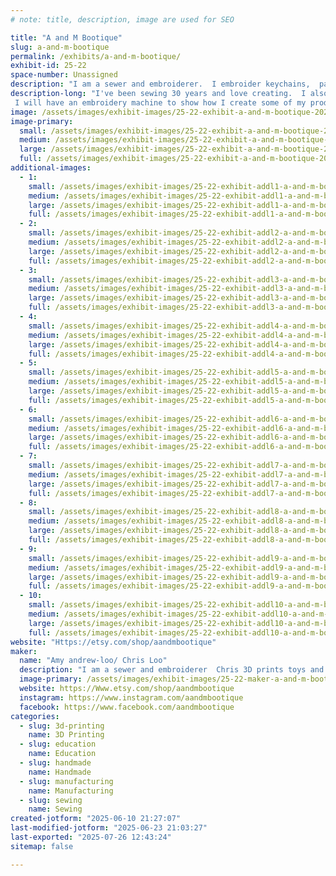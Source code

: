 ```yaml
---
# note: title, description, image are used for SEO

title: "A and M Bootique"
slug: a-and-m-bootique
permalink: /exhibits/a-and-m-bootique/
exhibit-id: 25-22
space-number: Unassigned
description: "I am a sewer and embroiderer.  I embroider keychains,  patches and accessories. Chris 3D prints toys"
description-long: "I've been sewing 30 years and love creating.  I also taught sewing and knitting at Joanns for 5 years. I love teaching others how to sew and embroider 
 I will have an embroidery machine to show how I create some of my products.  Chris has been 3D printing for 2 years. He will have an A one mini printer at the show. He will show how to 3D print and answer questions"
image: /assets/images/exhibit-images/25-22-exhibit-a-and-m-bootique-20211022-205058-6223-large.jpg
image-primary: 
  small: /assets/images/exhibit-images/25-22-exhibit-a-and-m-bootique-20211022-205058-6223-small.jpg
  medium: /assets/images/exhibit-images/25-22-exhibit-a-and-m-bootique-20211022-205058-6223-medium.jpg
  large: /assets/images/exhibit-images/25-22-exhibit-a-and-m-bootique-20211022-205058-6223-large.jpg
  full: /assets/images/exhibit-images/25-22-exhibit-a-and-m-bootique-20211022-205058-6223-full.jpg
additional-images: 
  - 1:
    small: /assets/images/exhibit-images/25-22-exhibit-addl1-a-and-m-bootique-img-9834-small.jpg
    medium: /assets/images/exhibit-images/25-22-exhibit-addl1-a-and-m-bootique-img-9834-medium.jpg
    large: /assets/images/exhibit-images/25-22-exhibit-addl1-a-and-m-bootique-img-9834-large.jpg
    full: /assets/images/exhibit-images/25-22-exhibit-addl1-a-and-m-bootique-img-9834-full.jpg
  - 2:
    small: /assets/images/exhibit-images/25-22-exhibit-addl2-a-and-m-bootique-img-9671-small.jpg
    medium: /assets/images/exhibit-images/25-22-exhibit-addl2-a-and-m-bootique-img-9671-medium.jpg
    large: /assets/images/exhibit-images/25-22-exhibit-addl2-a-and-m-bootique-img-9671-large.jpg
    full: /assets/images/exhibit-images/25-22-exhibit-addl2-a-and-m-bootique-img-9671-full.jpg
  - 3:
    small: /assets/images/exhibit-images/25-22-exhibit-addl3-a-and-m-bootique-img-9490-small.jpg
    medium: /assets/images/exhibit-images/25-22-exhibit-addl3-a-and-m-bootique-img-9490-medium.jpg
    large: /assets/images/exhibit-images/25-22-exhibit-addl3-a-and-m-bootique-img-9490-large.jpg
    full: /assets/images/exhibit-images/25-22-exhibit-addl3-a-and-m-bootique-img-9490-full.jpg
  - 4:
    small: /assets/images/exhibit-images/25-22-exhibit-addl4-a-and-m-bootique-fb-img-1722181651220-small.jpg
    medium: /assets/images/exhibit-images/25-22-exhibit-addl4-a-and-m-bootique-fb-img-1722181651220-medium.jpg
    large: /assets/images/exhibit-images/25-22-exhibit-addl4-a-and-m-bootique-fb-img-1722181651220-large.jpg
    full: /assets/images/exhibit-images/25-22-exhibit-addl4-a-and-m-bootique-fb-img-1722181651220-full.jpg
  - 5:
    small: /assets/images/exhibit-images/25-22-exhibit-addl5-a-and-m-bootique-20240701-214643-small.jpg
    medium: /assets/images/exhibit-images/25-22-exhibit-addl5-a-and-m-bootique-20240701-214643-medium.jpg
    large: /assets/images/exhibit-images/25-22-exhibit-addl5-a-and-m-bootique-20240701-214643-large.jpg
    full: /assets/images/exhibit-images/25-22-exhibit-addl5-a-and-m-bootique-20240701-214643-full.jpg
  - 6:
    small: /assets/images/exhibit-images/25-22-exhibit-addl6-a-and-m-bootique-20221106-164004-small.jpg
    medium: /assets/images/exhibit-images/25-22-exhibit-addl6-a-and-m-bootique-20221106-164004-medium.jpg
    large: /assets/images/exhibit-images/25-22-exhibit-addl6-a-and-m-bootique-20221106-164004-large.jpg
    full: /assets/images/exhibit-images/25-22-exhibit-addl6-a-and-m-bootique-20221106-164004-full.jpg
  - 7:
    small: /assets/images/exhibit-images/25-22-exhibit-addl7-a-and-m-bootique-20221021-125832-small.jpg
    medium: /assets/images/exhibit-images/25-22-exhibit-addl7-a-and-m-bootique-20221021-125832-medium.jpg
    large: /assets/images/exhibit-images/25-22-exhibit-addl7-a-and-m-bootique-20221021-125832-large.jpg
    full: /assets/images/exhibit-images/25-22-exhibit-addl7-a-and-m-bootique-20221021-125832-full.jpg
  - 8:
    small: /assets/images/exhibit-images/25-22-exhibit-addl8-a-and-m-bootique-20230406-223056-small.jpg
    medium: /assets/images/exhibit-images/25-22-exhibit-addl8-a-and-m-bootique-20230406-223056-medium.jpg
    large: /assets/images/exhibit-images/25-22-exhibit-addl8-a-and-m-bootique-20230406-223056-large.jpg
    full: /assets/images/exhibit-images/25-22-exhibit-addl8-a-and-m-bootique-20230406-223056-full.jpg
  - 9:
    small: /assets/images/exhibit-images/25-22-exhibit-addl9-a-and-m-bootique-20240222-222926-small.jpg
    medium: /assets/images/exhibit-images/25-22-exhibit-addl9-a-and-m-bootique-20240222-222926-medium.jpg
    large: /assets/images/exhibit-images/25-22-exhibit-addl9-a-and-m-bootique-20240222-222926-large.jpg
    full: /assets/images/exhibit-images/25-22-exhibit-addl9-a-and-m-bootique-20240222-222926-full.jpg
  - 10:
    small: /assets/images/exhibit-images/25-22-exhibit-addl10-a-and-m-bootique-17496046109524532217468168698407-small.jpg
    medium: /assets/images/exhibit-images/25-22-exhibit-addl10-a-and-m-bootique-17496046109524532217468168698407-medium.jpg
    large: /assets/images/exhibit-images/25-22-exhibit-addl10-a-and-m-bootique-17496046109524532217468168698407-large.jpg
    full: /assets/images/exhibit-images/25-22-exhibit-addl10-a-and-m-bootique-17496046109524532217468168698407-full.jpg
website: "Https://etsy.com/shop/aandmbootique"
maker: 
  name: "Amy andrew-loo/ Chris Loo"
  description: "I am a sewer and embroiderer  Chris 3D prints toys and accessories  we will have"
  image-primary: /assets/images/exhibit-images/25-22-maker-a-and-m-bootique-20211022-205058-medium.jpg
  website: https://Www.etsy.com/shop/aandmbootique
  instagram: https://www.instagram.com/aandmbootique
  facebook: https://www.facebook.com/aandmbootique
categories: 
  - slug: 3d-printing
    name: 3D Printing
  - slug: education
    name: Education
  - slug: handmade
    name: Handmade
  - slug: manufacturing
    name: Manufacturing
  - slug: sewing
    name: Sewing
created-jotform: "2025-06-10 21:27:07"
last-modified-jotform: "2025-06-23 21:03:27"
last-exported: "2025-07-26 12:43:24"
sitemap: false

---
```

